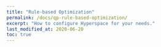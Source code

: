 ```yaml
---
title: "Rule-based Optimization"
permalink: /docs/qp-rule-based-optimization/
excerpt: "How to configure Hyperspace for your needs."
last_modified_at: 2020-06-20
toc: true
---
```


